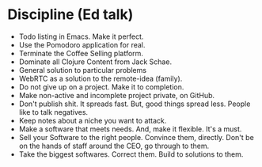 # Discipline (Ed talk)

- Todo listing in Emacs. Make it perfect.
- Use the Pomodoro application for real.
- Terminate the Coffee Selling platform.
- Dominate all Clojure Content from Jack Schae.
- General solution to particular problems
- WebRTC as a solution to the remote-idea (family).
- Do not give up on a project. Make it to completion.
- Make non-active and incomplete project private, on GitHub.
- Don't publish shit. It spreads fast. But, good things spread less. People like to talk negatives.
- Keep notes about a niche you want to attack.
- Make a software that meets needs. And, make it flexible. It's a must.
- Sell your Software to the right people. Convince them, directly. Don't be on the hands of staff around the CEO, go through to them.
- Take the biggest softwares. Correct them. Build to solutions to them.


